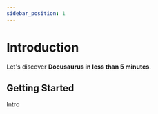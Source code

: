 ```yaml
---
sidebar_position: 1
---
```


# Introduction

Let's discover **Docusaurus in less than 5 minutes**.

## Getting Started

Intro